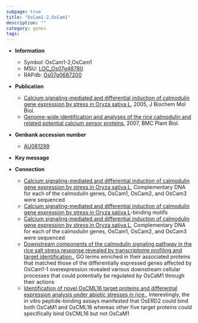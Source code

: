 ```yaml
---
subpage: true
title: "OsCam1-2,OsCam1"
description: ""
category: genes
tags: 
---
```


* **Information**  
    + Symbol: OsCam1-2,OsCam1  
    + MSU: [LOC_Os07g48780](http://rice.plantbiology.msu.edu/cgi-bin/ORF_infopage.cgi?orf=LOC_Os07g48780)  
    + RAPdb: [Os07g0687200](http://rapdb.dna.affrc.go.jp/viewer/gbrowse_details/irgsp1?name=Os07g0687200)  

* **Publication**  
    + [Calcium signaling-mediated and differential induction of calmodulin gene expression by stress in Oryza sativa L](http://www.ncbi.nlm.nih.gov/pubmed?term=Calcium+signaling-mediated+and+differential+induction+of+calmodulin+gene+expression+by+stress+in+Oryza+sativa+L%5BTitle%5D), 2005, J Biochem Mol Biol.
    + [Genome-wide identification and analyses of the rice calmodulin and related potential calcium sensor proteins](http://www.ncbi.nlm.nih.gov/pubmed?term=Genome-wide+identification+and+analyses+of+the+rice+calmodulin+and+related+potential+calcium+sensor+proteins%5BTitle%5D), 2007, BMC Plant Biol.

* **Genbank accession number**  
    + [AU081299](http://www.ncbi.nlm.nih.gov/nuccore/AU081299)

* **Key message**  

* **Connection**  
    + [Calcium signaling-mediated and differential induction of calmodulin gene expression by stress in Oryza sativa L](http://www.ncbi.nlm.nih.gov/pubmed?term=Calcium+signaling-mediated+and+differential+induction+of+calmodulin+gene+expression+by+stress+in+Oryza+sativa+L%5BTitle%5D), Complementary DNA for each of the calmodulin genes, OsCam1, OsCam2, and OsCam3 were sequenced
    + [Calcium signaling-mediated and differential induction of calmodulin gene expression by stress in Oryza sativa L](2+)-binding motifs
    + [Calcium signaling-mediated and differential induction of calmodulin gene expression by stress in Oryza sativa L](http://www.ncbi.nlm.nih.gov/pubmed?term=Calcium+signaling-mediated+and+differential+induction+of+calmodulin+gene+expression+by+stress+in+Oryza+sativa+L%5BTitle%5D), Complementary DNA for each of the calmodulin genes, OsCam1, OsCam2, and OsCam3 were sequenced
    + [Downstream components of the calmodulin signaling pathway in the rice salt stress response revealed by transcriptome profiling and target identification.](http://www.ncbi.nlm.nih.gov/pubmed?term=Downstream+components+of+the+calmodulin+signaling+pathway+in+the+rice+salt+stress+response+revealed+by+transcriptome+profiling+and+target+identification.%5BTitle%5D),  GO terms enriched in their associated proteins that matched those of the differentially expressed genes affected by OsCam1-1 overexpression revealed various downstream cellular processes that could potentially be regulated by OsCaM1 through their actions
    + [Identification of novel OsCML16 target proteins and differential expression analysis under abiotic stresses in rice.](http://www.ncbi.nlm.nih.gov/pubmed?term=Identification+of+novel+OsCML16+target+proteins+and+differential+expression+analysis+under+abiotic+stresses+in+rice.%5BTitle%5D),  Interestingly, the in vitro peptide-binding assays manifested that OsERD2 could bind both OsCaM1 and OsCML16 whereas other five target proteins could specifically bind OsCML16 but not OsCaM1




